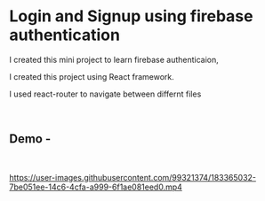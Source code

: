 <h1>Login and Signup using firebase authentication</h1>
<p>I created this mini project to learn firebase authenticaion,</p>
<p>I created this project using React framework.</p>
<p>I used react-router to navigate between differnt files</p>
<br>
<h2>Demo - </h2>
<br>

https://user-images.githubusercontent.com/99321374/183365032-7be051ee-14c6-4cfa-a999-6f1ae081eed0.mp4
<br> <br>


